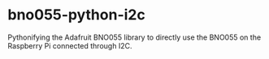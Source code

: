 # bno055-python-i2c
Pythonifying the Adafruit BNO055 library to directly use the BNO055 on the Raspberry Pi connected through I2C.

